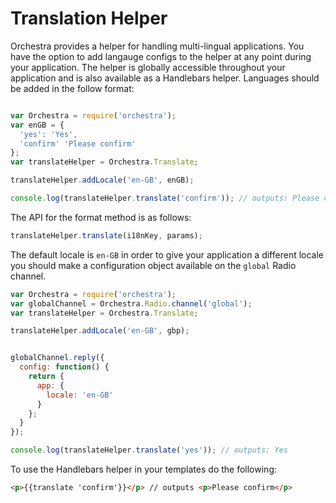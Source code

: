 # Translation Helper

Orchestra provides a helper for handling multi-lingual applications. You have the option to add langauge configs to the helper at any point during your application. The helper is globally accessible throughout your application and is also available as a Handlebars helper. Languages should be added in the follow format:

```js

var Orchestra = require('orchestra');
var enGB = {
  'yes': 'Yes',
  'confirm' 'Please confirm'
};
var translateHelper = Orchestra.Translate;

translateHelper.addLocale('en-GB', enGB);

console.log(translateHelper.translate('confirm')); // outputs: Please confirm
```

The API for the format method is as follows:

```js
translateHelper.translate(i18nKey, params);
```

The default locale is `en-GB` in order to give your application a different locale you should make a configuration object available on the `global` Radio channel.

```js
var Orchestra = require('orchestra');
var globalChannel = Orchestra.Radio.channel('global');
var translateHelper = Orchestra.Translate;

translateHelper.addLocale('en-GB', gbp);


globalChannel.reply({
  config: function() {
    return {
      app: {
        locale: 'en-GB'
      }
    };
  }
});

console.log(translateHelper.translate('yes')); // outputs: Yes

```

To use the Handlebars helper in your templates do the following: 

```html
<p>{{translate 'confirm'}}</p> // outputs <p>Please confirm</p>
```
